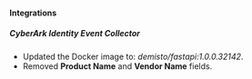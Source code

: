
#### Integrations
##### CyberArk Identity Event Collector
- Updated the Docker image to: *demisto/fastapi:1.0.0.32142*.
- Removed **Product Name** and **Vendor Name** fields.
